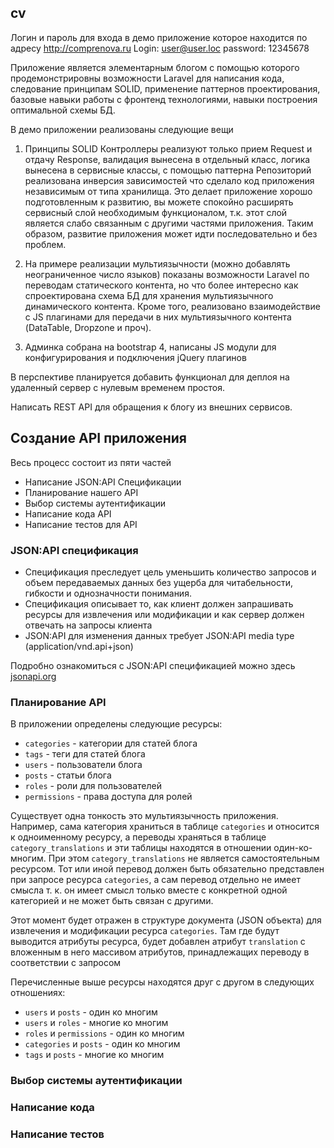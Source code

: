 ## cv
Логин и пароль для входа в демо приложение которое находится по адресу http://comprenova.ru Login: user@user.loc password: 12345678

Приложение является элементарным блогом с помощью которого продемонстрировны возможности Laravel для написания кода, 
следование принципам SOLID, применение паттернов проектирования, базовые навыки работы с фронтенд технологиями, навыки 
построения оптимальной схемы БД.

В демо приложении реализованы следующие вещи

1. Принципы SOLID Контроллеры реализуют только прием Request и отдачу Response, валидация 
вынесена в отдельный класс, логика вынесена в сервисные классы, с помощью паттерна Репозиторий 
реализована инверсия зависимостей что сделало код приложения независимым от типа хранилища. Это 
делает приложение хорошо подготовленным к развитию, вы можете спокойно расширять сервисный слой необходимым функционалом, т.к.
этот слой является слабо связанным с другими частями приложения. Таким образом, развитие приложения может 
идти последовательно и без проблем.

2. На примере реализации мультиязычности (можно добавлять неограниченное число языков) показаны возможности
Laravel по переводам статического контента, но что более интересно как спроектирована схема БД для хранения
мультиязычного динамического контента. Кроме того, реализовано взаимодействие с JS плагинами для передачи в них
мультиязычного контента (DataTable, Dropzone и проч). 

3. Админка собрана на bootstrap 4, написаны JS модули для конфигурирования и подключения jQuery плагинов

В перспективе планируется добавить функционал для деплоя на удаленный сервер с нулевым временем простоя.

Написать REST API для обращения к блогу из внешних сервисов.

## Создание API приложения

Весь процесс состоит из пяти частей

- Написание JSON:API Спецификации
- Планирование нашего API
- Выбор системы аутентификации
- Написание кода API
- Написание тестов для API

### JSON:API спецификация

- Спецификация преследует цель уменьшить количество запросов и объем передаваемых данных без ущерба для 
читабельности, гибкости и однозначности понимания.
- Спецификация описывает то, как клиент должен запрашивать ресурсы для извлечения или модификации и как 
сервер должен отвечать на запросы клиента
- JSON:API для изменения данных требует JSON:API media type (application/vnd.api+json)

Подробно ознакомиться с JSON:API спецификацией можно здесь [jsonapi.org](https://jsonapi.org/)

### Планирование API

В приложении определены следующие ресурсы: 

- `categories` - категории для статей блога
- `tags` - теги для статей блога
- `users` - пользователи блога
- `posts` - статьи блога
- `roles` - роли для пользователей
- `permissions` - права доступа для ролей

Существует одна тонкость это мультиязычность приложения. Например, сама категория храниться в таблице 
`categories` и относится к одноименному ресурсу, а переводы храняться в таблице `category_translations` 
и эти таблицы находятся в отношении один-ко-многим. При этом `category_translations` не является 
самостоятельным ресурсом. Тот или иной перевод должен быть обязательно представлен при запросе ресурса 
`categories`, а сам перевод отдельно не имеет смысла т. к. он имеет смысл только вместе с конкретной 
одной категорией и не может быть связан с другими. 

Этот момент будет отражен в структуре документа (JSON объекта) для извлечения и модификации ресурса 
`categories`. Там где будут выводится атрибуты ресурса, будет добавлен атрибут `translation` с 
вложенным в него массивом атрибутов, принадлежащих переводу в соответствии с запросом

Перечисленные выше ресурсы находятся друг с другом в следующих отношениях:

- `users` и `posts` - один ко многим
- `users` и `roles` - многие ко многим
- `roles` и `permissions` - один ко многим
- `categories` и `posts` - один ко многим
- `tags` и `posts` - многие ко многим

### Выбор системы аутентификации

### Написание кода

### Написание тестов

